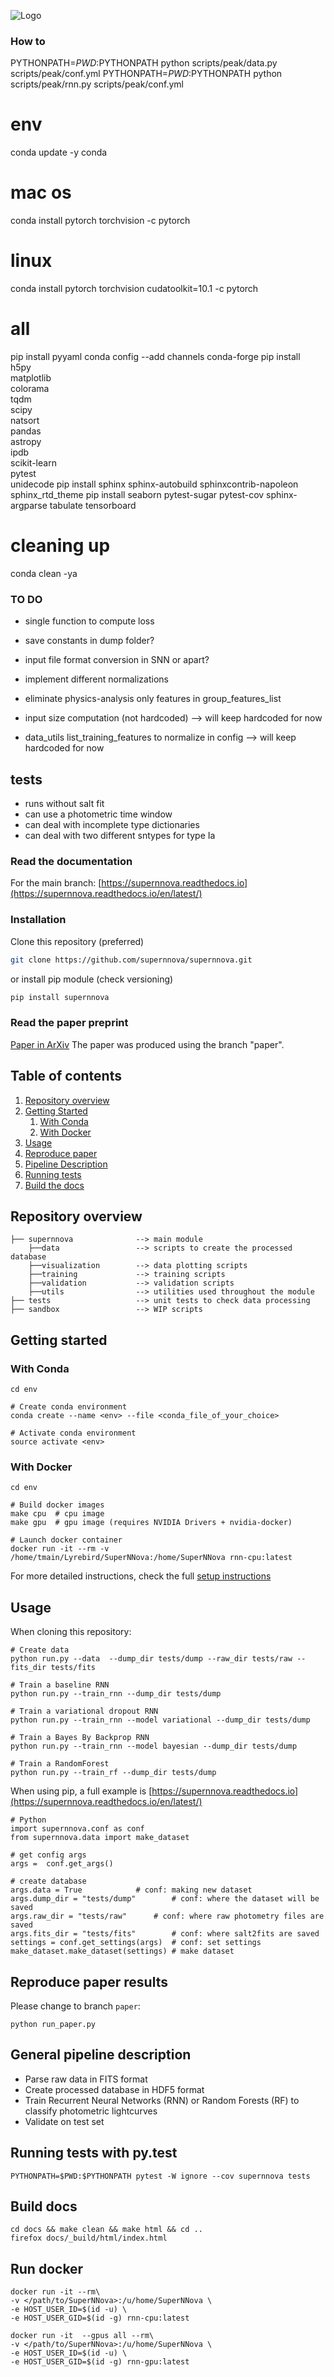 
![Logo](docs/SuperNNova.png)

### How to
PYTHONPATH=$PWD:$PYTHONPATH python scripts/peak/data.py scripts/peak/conf.yml
PYTHONPATH=$PWD:$PYTHONPATH python scripts/peak/rnn.py scripts/peak/conf.yml

# env
conda update -y conda
# mac os
conda install pytorch torchvision -c pytorch
# linux
conda install pytorch torchvision cudatoolkit=10.1 -c pytorch

# all
pip install pyyaml
conda config --add channels conda-forge
pip install \
    h5py \
    matplotlib \
    colorama \
    tqdm \
    scipy \
    natsort \
    pandas \
    astropy \
    ipdb \
    scikit-learn \
    pytest \
    unidecode 
pip install sphinx sphinx-autobuild sphinxcontrib-napoleon sphinx_rtd_theme
pip install seaborn pytest-sugar pytest-cov sphinx-argparse tabulate tensorboard

# cleaning up
conda clean -ya

### TO DO
- single function to compute loss
- save constants in dump folder?
- input file format conversion in SNN or apart?
- implement different normalizations
- eliminate physics-analysis only features in group_features_list

- input size computation (not hardcoded)  --> will keep hardcoded for now
- data_utils list_training_features to normalize in config --> will keep hardcoded for now

## tests
- runs without salt fit
- can use a photometric time window
- can deal with incomplete type dictionaries
- can deal with two different sntypes for type Ia



### Read the documentation
For the main branch:
[https://supernnova.readthedocs.io](https://supernnova.readthedocs.io/en/latest/)


### Installation
Clone this repository (preferred)
```bash
git clone https://github.com/supernnova/supernnova.git
```
or install pip module (check versioning)
```bash
pip install supernnova
```

### Read the paper preprint

[Paper in ArXiv](https://arxiv.org/abs/1901.06384)
The paper was produced using the branch "paper".


## Table of contents
1. [Repository overview](#overview)
2. [Getting Started](#start)
    1. [With Conda](#conda)
    2. [With Docker](#docker)
3. [Usage](#usage)
3. [Reproduce paper](#paper)
4. [Pipeline Description](#pipeline)
5. [Running tests](#test)
6. [Build the docs](#docs)

## Repository overview <a name="overview"></a>

    ├── supernnova              --> main module
        ├──data                 --> scripts to create the processed database
        ├──visualization        --> data plotting scripts
        ├──training             --> training scripts
        ├──validation           --> validation scripts
        ├──utils                --> utilities used throughout the module
    ├── tests                   --> unit tests to check data processing
    ├── sandbox                 --> WIP scripts

## Getting started <a name="start"></a>

### With Conda <a name="conda"></a>

    cd env

    # Create conda environment
    conda create --name <env> --file <conda_file_of_your_choice>

    # Activate conda environment
    source activate <env>

### With Docker <a name="docker"></a>

    cd env

    # Build docker images
    make cpu  # cpu image
    make gpu  # gpu image (requires NVIDIA Drivers + nvidia-docker)

    # Launch docker container
    docker run -it --rm -v /home/tmain/Lyrebird/SuperNNova:/home/SuperNNova rnn-cpu:latest


For more detailed instructions, check the full [setup instructions](https://supernnova.readthedocs.io/en/latest/installation/python.html)


## Usage <a name="usage"></a>

When cloning this repository:

    # Create data
    python run.py --data  --dump_dir tests/dump --raw_dir tests/raw --fits_dir tests/fits

    # Train a baseline RNN
    python run.py --train_rnn --dump_dir tests/dump

    # Train a variational dropout RNN
    python run.py --train_rnn --model variational --dump_dir tests/dump

    # Train a Bayes By Backprop RNN
    python run.py --train_rnn --model bayesian --dump_dir tests/dump

    # Train a RandomForest
    python run.py --train_rf --dump_dir tests/dump

When using pip, a full example is [https://supernnova.readthedocs.io](https://supernnova.readthedocs.io/en/latest/)

    # Python
    import supernnova.conf as conf
    from supernnova.data import make_dataset

    # get config args
    args =  conf.get_args()

    # create database
    args.data = True            # conf: making new dataset
    args.dump_dir = "tests/dump"        # conf: where the dataset will be saved
    args.raw_dir = "tests/raw"      # conf: where raw photometry files are saved 
    args.fits_dir = "tests/fits"        # conf: where salt2fits are saved 
    settings = conf.get_settings(args)  # conf: set settings
    make_dataset.make_dataset(settings) # make dataset

## Reproduce paper results <a name="paper"></a>
Please change to branch ``paper``:

    python run_paper.py

## General pipeline description <a name="pipeline"></a>

- Parse raw data in FITS format
- Create processed database in HDF5 format
- Train Recurrent Neural Networks (RNN) or Random Forests (RF) to classify photometric lightcurves
- Validate on test set


## Running tests with py.test <a name="tests"></a>

    PYTHONPATH=$PWD:$PYTHONPATH pytest -W ignore --cov supernnova tests


## Build docs <a name="docs"></a>

    cd docs && make clean && make html && cd ..
    firefox docs/_build/html/index.html


## Run docker

    docker run -it --rm\
    -v </path/to/SuperNNova>:/u/home/SuperNNova \
    -e HOST_USER_ID=$(id -u) \
    -e HOST_USER_GID=$(id -g) rnn-cpu:latest

    docker run -it  --gpus all --rm\
    -v </path/to/SuperNNova>:/u/home/SuperNNova \
    -e HOST_USER_ID=$(id -u) \
    -e HOST_USER_GID=$(id -g) rnn-gpu:latest
